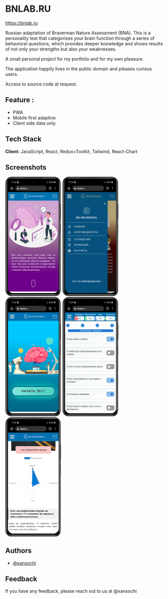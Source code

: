 #  BNLAB.RU

https://bnlab.ru

Russian adaptation of Braverman Nature Assessment (BNA).
This is a personality test that categorizes your brain function through a series of behavioral questions, which provides deeper knowledge and shows results of not only your strengths but also your weaknesses.

A small personal project for my portfolio and for my own pleasure.

The application happily lives in the public domain and pleases curious users.

Access to source code at request.

## Feature :
- PWA
- Mobile first adaptive 
- Client side data only.

## Tech Stack

**Client:** JavaScript, React, Redux+Toolkit, Tailwind, React-Chart

## Screenshots

<img src="1bnlab_main.png" width=35% /> <img src="2bnlab_menu.png" width=35%  /> <img src="3bnlab_start.png" width=35%  /> <img src="4bnlab_test.png" width=35%  /> <img src="5bnlab_result.png" width=35%  />


## Authors

- [@xansochi](https://www.github.com/xansochi)

## Feedback

If you have any feedback, please reach out to us at @xansochi

